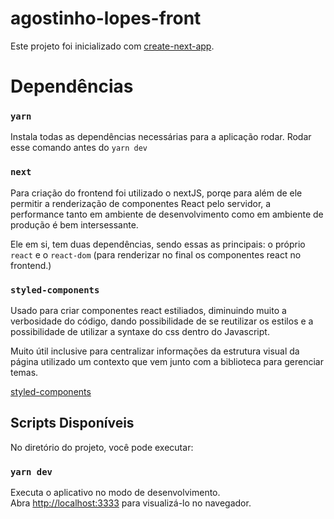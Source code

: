 # agostinho-lopes-front

Este projeto foi inicializado com [create-next-app](https://github.com/vercel/create-next-app).

# Dependências

### `yarn`

Instala todas as dependências necessárias para a aplicação rodar. Rodar esse comando antes do `yarn dev`

### `next`

Para criação do frontend foi utilizado o nextJS, porqe para além de ele permitir a renderização de componentes React pelo servidor, a performance tanto em ambiente de desenvolvimento como em ambiente de produção é bem intersessante.

Ele em si, tem duas dependências, sendo essas as principais: o próprio ```react``` e o ```react-dom``` (para renderizar no final os componentes react no frontend.)

### `styled-components`

Usado para criar componentes react estiliados, diminuindo muito a  verbosidade do código, dando possibilidade de se reutilizar os estilos e a possibilidade de utilizar a syntaxe do css dentro do Javascript.

Muito útil inclusive para centralizar informações da estrutura visual da página utilizado um contexto que vem junto com a biblioteca para gerenciar temas.

[styled-components](https://github.com/styled-components/styled-components)

## Scripts Disponíveis

No diretório do projeto, você pode executar:

### `yarn dev`

Executa o aplicativo no modo de desenvolvimento. \
Abra [http://localhost:3333](http://localhost:3000) para visualizá-lo no navegador.
